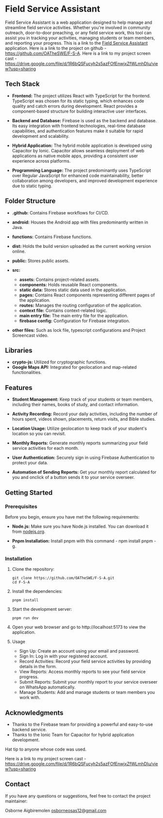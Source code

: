 # Field Service Assistant

Field Service Assistant is a web application designed to help manage and streamline field service activities. Whether you're involved in community outreach, door-to-door preaching, or any field service work, this tool can assist you in tracking your activities, managing students or team members, and reporting your progress. This is a link to the [Field Service Assistant](https://feild-service-assistant.web.app/) application. Here is a link to the project on github - https://github.com/OATheSWE/F-S-A. Here is a link to my project screen cast - https://drive.google.com/file/d/1R6bQSFucyh2s5azFOfEnwjxZfWLmhDIu/view?usp=sharing

## Tech Stack

- **Frontend:** The project utilizes React with TypeScript for the frontend. TypeScript was chosen for its static typing, which enhances code quality and catch errors during development. React provides a component-based structure for building interactive user interfaces.

- **Backend and Database:** Firebase is used as the backend and database. Its easy integration with frontend technologies, real-time database capabilities, and authentication features make it suitable for rapid development and scalability.

- **Hybrid Application:** The hybrid mobile application is developed using Capacitor by Ionic. Capacitor allows seamless deployment of web applications as native mobile apps, providing a consistent user experience across platforms.

- **Programming Language:** The project predominantly uses TypeScript over Regular JavaScript for enhanced code maintainability, better collaboration among developers, and improved development experience due to static typing.

## Folder Structure

- **.github:** Contains Firebase workflows for CI/CD.

- **android:** Houses the Android app with files predominantly written in Java.

- **functions:** Contains Firebase functions.

- **dist:** Holds the build version uploaded as the current working version online.

- **public:** Stores public assets.

- **src:**
  - **assets:** Contains project-related assets.
  - **components:** Holds reusable React components.
  - **static data:** Stores static data used in the application.
  - **pages:** Contains React components representing different pages of the application.
  - **routes:** Manages the routing configuration of the application.
  - **context file:** Contains context-related logic.
  - **main entry file:** The main entry file for the application.
  - **firebase config:** Configuration for Firebase integration.

- **other files:** Such as lock file, typescript configurations and Project Screencast video.

## Libraries

- **crypto-js:** Utilized for cryptographic functions.
- **Google Maps API:** Integrated for geolocation and map-related functionalities.

## Features

- **Student Management:** Keep track of your students or team members, including their names, books of study, and contact information.

- **Activity Recording:** Record your daily activities, including the number of hours spent, videos shown, placements, return visits, and Bible studies.

- **Location Usage:** Utilize geolocation to keep track of your student's location so you can revisit.

- **Monthly Reports:** Generate monthly reports summarizing your field service activities for each month.

- **User Authentication:** Securely sign in using Firebase Authentication to protect your data.

- **Automation of Sending Reports:** Get your monthly report calculated for you and onclick of a button sends it to your service overseer.

## Getting Started

### Prerequisites

Before you begin, ensure you have met the following requirements:

- **Node.js:** Make sure you have Node.js installed. You can download it from [nodejs.org](https://nodejs.org/).

- **Pnpm Installation:** Install pnpm with this command - npm install pnpm -g.

### Installation

1. Clone the repository:

   ```shell
   git clone https://github.com/OATheSWE/F-S-A.git 
   cd F-S-A
   ```

2. Install the dependencies:

   ```shell
   pnpm install
   ```

3. Start the development server:

   ```shell
   pnpm run dev
   ```

4. Open your web browser and go to http://localhost:5173 to view the application.

5. Usage
   - Sign Up: Create an account using your email and password.
   - Sign In: Log in with your registered account.
   - Record Activities: Record your field service activities by providing details in the form.
   - View Reports: Access monthly reports to see your field service progress.
   - Submit Reports: Submit your monthly report to your service overseer on WhatsApp automatically.
   - Manage Students: Add and manage students or team members you work with.

## Acknowledgments

- Thanks to the Firebase team for providing a powerful and easy-to-use backend service.
- Thanks to the Ionic Team for Capacitor for hybrid application development.

Hat tip to anyone whose code was used.


Here is a link to my project screen cast - https://drive.google.com/file/d/1R6bQSFucyh2s5azFOfEnwjxZfWLmhDIu/view?usp=sharing

## Contact

If you have any questions or suggestions, feel free to contact the project maintainer:

Osborne Aigbiremolen
osborneosas12@gmail.com